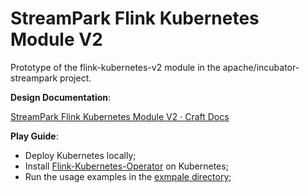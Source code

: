 # StreamPark Flink Kubernetes Module V2

Prototype of the flink-kubernetes-v2 module in the apache/incubator-streampark project.
<br/>

**Design Documentation**:

[StreamPark Flink Kubernetes Module V2 · Craft Docs](https://www.craft.do/s/Pu5GI6vr4KIrj5)


**Play Guide**:

- Deploy Kubernetes locally;
- Install [Flink-Kubernetes-Operator](https://nightlies.apache.org/flink/flink-kubernetes-operator-docs-main/docs/operations/helm/) on Kubernetes;
- Run the usage examples in
  the [exmpale directory](./src/main/scala/org/apache/streampark/flink/kubernetes/example);

